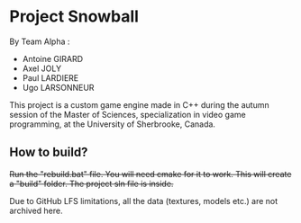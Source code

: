 # Project Snowball

By Team Alpha :
- Antoine GIRARD
- Axel JOLY
- Paul LARDIERE
- Ugo LARSONNEUR

This project is a custom game engine made in C++ during the autumn session of the Master of Sciences, specialization in video game programming, at the University of Sherbrooke, Canada.



## How to build?
~~Run the "rebuild.bat" file. You will need cmake for it to work.
This will create a "build" folder. The project sln file is inside.~~

Due to GitHub LFS limitations, all the data (textures, models etc.) are not archived here.
